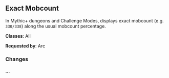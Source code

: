 ## Exact Mobcount

In Mythic+ dungeons and Challenge Modes, displays exact mobcount (e.g.
`330/338`) along the usual mobcount percentage.

**Classes**: All

**Requested by**: Arc

### Changes

#### ...
